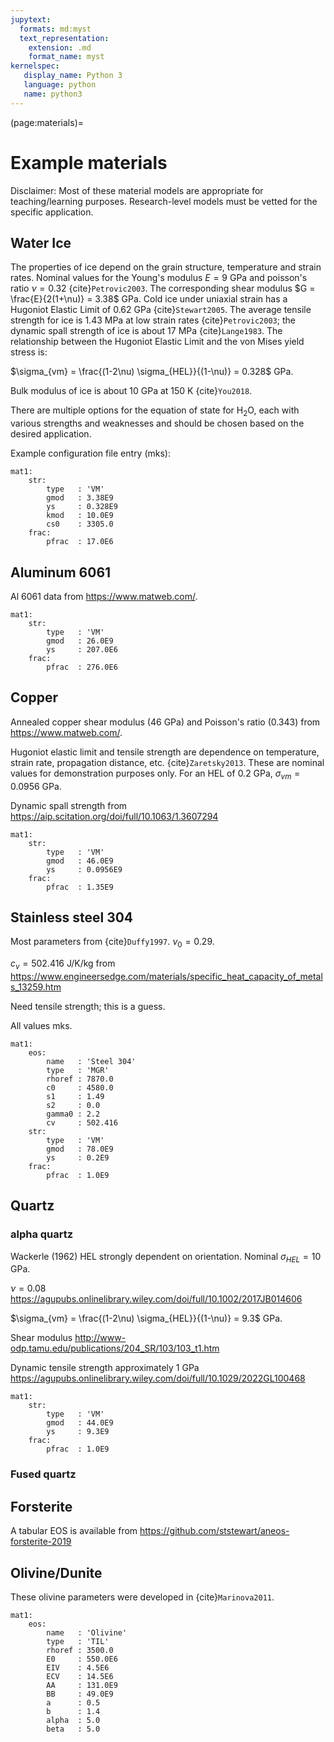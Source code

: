 ```yaml
---
jupytext:
  formats: md:myst
  text_representation:
    extension: .md
    format_name: myst
kernelspec:
   display_name: Python 3
   language: python
   name: python3
---
```


(page:materials)=
# Example materials

Disclaimer: Most of these material models are appropriate for teaching/learning purposes. Research-level models must be vetted for the specific application. 


## Water Ice

[//]: # (https://link.springer.com/article/10.1023/A:1021134128038)

The properties of ice depend on the grain structure, temperature and strain rates. Nominal values for the Young's modulus $E=9$ GPa and poisson's ratio $\nu=0.32$ {cite}`Petrovic2003`. The corresponding shear modulus $G = \frac{E}{2(1+\nu)} = 3.38$ GPa. Cold ice under uniaxial strain has a Hugoniot Elastic Limit of 0.62 GPa {cite}`Stewart2005`. The average tensile strength for ice is 1.43 MPa at low strain rates {cite}`Petrovic2003`; the dynamic spall strength of ice is about 17 MPa {cite}`Lange1983`. The relationship between the Hugoniot Elastic Limit and the von Mises yield stress is:

$\sigma_{vm}  = \frac{(1-2\nu) \sigma_{HEL}}{(1-\nu)} = 0.328$ GPa.

Bulk modulus of ice is about 10 GPa at 150 K {cite}`You2018`.

There are multiple options for the equation of state for H<sub>2</sub>O, each with various strengths and weaknesses and should be chosen based on the desired application.

Example configuration file entry (mks):
```
mat1:
    str:
        type   : 'VM'
        gmod   : 3.38E9
        ys     : 0.328E9
        kmod   : 10.0E9
        cs0    : 3305.0
    frac:
        pfrac  : 17.0E6
```

## Aluminum 6061

<!--- (https://www.matweb.com/search/datasheet.aspx?matguid=b8d536e0b9b54bd7b69e4124d8f1d20a&ckck=1) --->
<!--- https://ascelibrary.org/doi/epdf/10.1061/%28ASCE%29EM.1943-7889.0000264 --->
<!--- https://www.researchgate.net/profile/John-Lewandowski-3/publication/229004194_Dynamic_Tensile_Deformation_of_Aluminum_Alloy_6061-T6_and_6061-OA/links/02e7e5240329c412df000000/Dynamic-Tensile-Deformation-of-Aluminum-Alloy-6061-T6-and-6061-OA.pdf --->


Al 6061 data from https://www.matweb.com/.

```
mat1:
    str:
        type   : 'VM'
        gmod   : 26.0E9
        ys     : 207.0E6
    frac:
        pfrac  : 276.0E6
```

## Copper

<!---  (https://www.matweb.com/search/datasheet.aspx?matguid=9aebe83845c04c1db5126fada6f76f7e) --->
<!--- https://aip.scitation.org/doi/full/10.1063/1.3607294 --->

Annealed copper shear modulus (46 GPa) and Poisson's ratio (0.343) from https://www.matweb.com/.

Hugoniot elastic limit and tensile strength are dependence on temperature, strain rate, propagation distance, etc. {cite}`Zaretsky2013`. These are nominal values for demonstration purposes only.
For an HEL of 0.2 GPa, $\sigma_{vm}=0.0956$ GPa.

Dynamic spall strength from https://aip.scitation.org/doi/full/10.1063/1.3607294

```
mat1:
    str:
        type   : 'VM'
        gmod   : 46.0E9
        ys     : 0.0956E9
    frac:
        pfrac  : 1.35E9
```

## Stainless steel 304

Most parameters from {cite}`Duffy1997`. $\nu_0=0.29$.

$c_v=502.416$ J/K/kg from https://www.engineersedge.com/materials/specific_heat_capacity_of_metals_13259.htm

Need tensile strength; this is a guess.

All values mks.
```
mat1:
    eos:
        name   : 'Steel 304'
        type   : 'MGR'
        rhoref : 7870.0
        c0     : 4580.0
        s1     : 1.49
        s2     : 0.0
        gamma0 : 2.2
        cv     : 502.416
    str:
        type   : 'VM'
        gmod   : 78.0E9
        ys     : 0.2E9
    frac:
        pfrac  : 1.0E9
```

## Quartz

### alpha quartz

Wackerle (1962) HEL strongly dependent on orientation. Nominal $\sigma_{HEL}=10$ GPa. 

$\nu=0.08$ https://agupubs.onlinelibrary.wiley.com/doi/full/10.1002/2017JB014606

$\sigma_{vm}  = \frac{(1-2\nu) \sigma_{HEL}}{(1-\nu)} = 9.3$ GPa.

Shear modulus http://www-odp.tamu.edu/publications/204_SR/103/103_t1.htm

Dynamic tensile strength approximately 1 GPa https://agupubs.onlinelibrary.wiley.com/doi/full/10.1029/2022GL100468

```
mat1:
    str:
        type   : 'VM'
        gmod   : 44.0E9
        ys     : 9.3E9
    frac:
        pfrac  : 1.0E9
```

### Fused quartz



## Forsterite

A tabular EOS is available from https://github.com/ststewart/aneos-forsterite-2019

## Olivine/Dunite

These olivine parameters were developed in {cite}`Marinova2011`.
```
mat1:
    eos:
        name   : 'Olivine'
        type   : 'TIL'
        rhoref : 3500.0
        E0     : 550.0E6
        EIV    : 4.5E6
        ECV    : 14.5E6
        AA     : 131.0E9
        BB     : 49.0E9
        a      : 0.5
        b      : 1.4
        alpha  : 5.0
        beta   : 5.0
```

